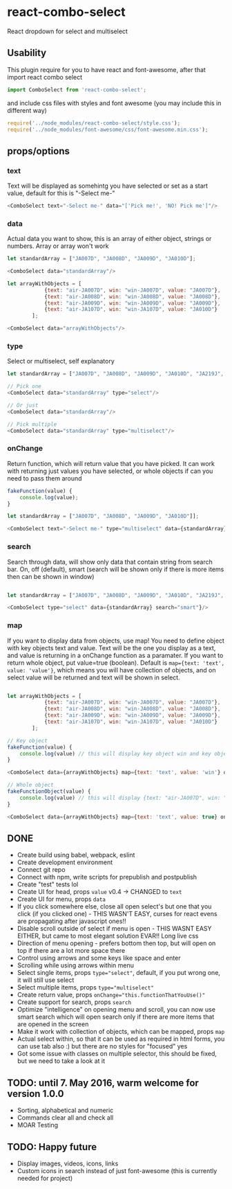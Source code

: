 # react-combo-select
React dropdown for select and multiselect 

## Usability
This plugin require for you to have react and font-awesome, after that import react combo select
```javascript
import ComboSelect from 'react-combo-select';
```
and include css files with styles and font awesome (you may include this in different way)
```javascript
require('../node_modules/react-combo-select/style.css');
require('../node_modules/font-awesome/css/font-awesome.min.css');
```

## props/options

### text
Text will be displayed as somehintg you have selected or set as a start value, default for this is "-Select me-"

```javascript  
<ComboSelect text="-Select me-" data="['Pick me!', 'NO! Pick me']"/>
```

### data
Actual data you want to show, this is an array of either object, strings or numbers. Array or array won't work

```javascript
let standardArray = ["JA007D", "JA008D", "JA009D", "JA010D"];

<ComboSelect data="standardArray"/>
```

```javascript
let arrayWithObjects = [
            {text: "air-JA007D", win: "win-JA007D", value: "JA007D"},
            {text: "air-JA008D", win: "win-JA008D", value: "JA008D"},
            {text: "air-JA009D", win: "win-JA009D", value: "JA009D"},
            {text: "air-JA107D", win: "win-JA107D", value: "JA010D"}
        ];

<ComboSelect data="arrayWithObjects"/>
```

### type 
Select or multiselect, self explanatory

```javascript
let standardArray = ["JA007D", "JA008D", "JA009D", "JA010D", "JA219J", "JA302J", "JA306J", "JA308J", "JA309J", "JA311J", "JA313J", "JA314J", "JA316J", "JA318J", "JA319J", "JA322J", "JA324J", "JA325J", "JA326J"];

// Pick one
<ComboSelect data="standardArray" type="select"/>

// Or just
<ComboSelect data="standardArray"/>

// Pick multiple
<ComboSelect data="standardArray" type="multiselect"/>
```

### onChange 
Return function, which will return value that you have picked. It can work with returning just values you have selected, or whole objects if can you need to pass them around

```javascript    
fakeFunction(value) {
    console.log(value);
}

let standardArray = ["JA007D", "JA008D", "JA009D", "JA010D"]];

<ComboSelect text="-Select me-" type="multiselect" data={standardArray} onChange={this.fakeFunction}/>
```

### search 
Search through data, will show only data that contain string from search bar. On, off (default), smart (search will be shown only if there is more items then can be shown in window)
```javascript

let standardArray = ["JA007D", "JA008D", "JA009D", "JA010D", "JA219J", "JA302J", "JA306J", "JA308J", "JA309J", "JA311J", "JA313J", "JA314J", "JA316J", "JA318J", "JA319J", "JA322J", "JA324J", "JA325J", "JA326J"];

<ComboSelect type="select" data={standardArray} search="smart"}/>
```

### map
If you want to display data from objects, use map! You need to define object with key objects text and value. Text will be the one you display as a text, and value is returning in a onChange function as a paramater. If you want to return whole object, put value=true (boolean). Default is ```map={text: 'text', value: 'value'}```, which means you will have collection of objects, and on select value will be returned and text will be shown in select.

```javascript

let arrayWithObjects = [
            {text: "air-JA007D", win: "win-JA007D", value: "JA007D"},
            {text: "air-JA008D", win: "win-JA008D", value: "JA008D"},
            {text: "air-JA009D", win: "win-JA009D", value: "JA009D"},
            {text: "air-JA107D", win: "win-JA107D", value: "JA010D"}
        ];

// Key object
fakeFunction(value) {
    console.log(value) // this will display key object win and key object with text will be shown in tn select.
}

<ComboSelect data={arrayWithObjects} map={text: 'text', value: 'win'} onChange={this.fakeFunction}/>

// Whole object
fakeFunctionObject(value) {
    console.log(value) // this will display {text: "air-JA007D", win: "win-JA007D", value: "JA007D"} and key object with text will be shown in tn select.
}

<ComboSelect data={arrayWithObjects} map={text: 'text', value: true} onChange={this.fakeFunctionObject}/>
```


## DONE
- Create build using babel, webpack, eslint
- Create development environment
- Connect git repo
- Connect with npm, write scripts for prepublish and postpublish
- Create "test" tests lol
- Create UI for head, props ```value``` v0.4 -> CHANGED to ```text```
- Create UI for menu, props ```data```
- If you click somewhere else, close all open select's but one that you click (if you clicked one) - THIS WASN'T EASY, curses for react evens are propagating after javascript ones!!
- Disable scroll outside of select if menu is open - THIS WASNT EASY EITHER, but came to most elegant solution EVAR!! Long live css
- Direction of menu opening - prefers bottom then top, but will open on top if there are a lot more space there
- Control using arrows and some keys like space and enter
- Scrolling while using arrows within menu
- Select single items, props ```type="select"```, default, if you put wrong one, it will still use select
- Select multiple items, props ```type="multiselect"```
- Create return value, props ```onChange="this.functionThatYouUse()"```
- Create support for search, props ```search```
- Optimize "intelligence" on opening menu and scroll, you can now use smart search which will open search only if there are more items that are opened in the screen
- Make it work with collection of objects, which can be mapped, props ```map```
- Actual select within, so that it can be used as required in html forms, you can use tab also :) but there are no styles for "focused" yes
- Got some issue with classes on multiple selector, this should be fixed, but we need to take a look at it

## TODO: until 7. May 2016, warm welcome for version 1.0.0
- Sorting, alphabetical and numeric
- Commands clear all and check all
- MOAR Testing

## TODO: Happy future
- Display images, videos, icons, links
- Custom icons in search instead of just font-awesome (this is currently needed for project)